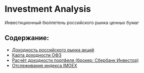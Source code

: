 # Investment Analysis
Инвестиционный бюллетень российского рынка ценных бумаг

## Содержание:
- [Доходность российского рынка акций](imoex_performance.ipynb)
- [Карта доходности ОФЗ](gov_bond_yield_map.ipynb)
- [Расчёт доходности портфеля (брокер: Сбербанк Инвестор)](sber_portfolio.ipynb)
- [Отслеживание индекса IMOEX](manual_imoex_tracking.ipynb)
